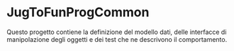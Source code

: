 JugToFunProgCommon
===============

Questo progetto contiene la definizione del modello dati, delle interfacce di manipolazione degli oggetti e dei test che ne descrivono il comportamento.
